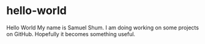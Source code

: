 # hello-world
Hello World
My name is Samuel Shum. 
I am doing working on some projects on GitHub.
Hopefully it becomes something useful.
